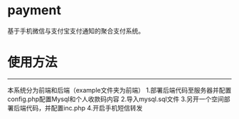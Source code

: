# payment
基于手机微信与支付宝支付通知的聚合支付系统。

# 使用方法
---
本系统分为前端和后端（example文件夹为前端）
1.部署后端代码至服务器并配置config.php配置Mysql和个人收款码内容
2.导入mysql.sql文件
3.另开一个空间部署后端代码，并配置inc.php
4.开启手机短信转发